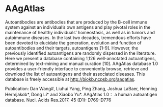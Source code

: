# AAgAtlas

Autoantibodies are antibodies that are produced by the B-cell immune system against an individual’s own antigens and play pivotal roles in the maintenance of healthy individuals’ homeostasis, as well as in tumors and autoimmune diseases. In the last two decades, tremendous efforts have been devoted to elucidate the generation, evolution and function of autoantibodies and their targets, autoantigens [1-9]. However, the previously identified autoantigens are randomly dispersed in the literature. Here we present a database containing 1,126 well-annotated autoantigens, determined by text-mining and manual curation [10]. AAgAtlas database 1.0 provides a user-friendly interface to conveniently browse, retrieve and download the list of autoantigens and their associated diseases. This database is freely accessible at http://biokb.ncpsb.org/aagatlas.

Publication: Dan Wang#, Liuhui Yang, Ping Zhang, Joshua LaBaer, Henning Hermjakob*, Dong Li* and Xiaobo Yu*. AAgAtlas 1.0： a human autoantigen database. Nucl. Acids Res.2017. 45 (D1): D769-D776

